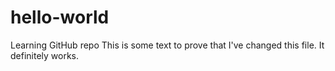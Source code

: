 # hello-world
Learning GitHub repo
This is some text to prove that I've changed this file.
It definitely works.
